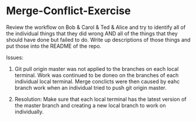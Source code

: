 # Merge-Conflict-Exercise
Review the workflow on Bob & Carol & Ted & Alice and try to identify all of the individual things that they did wrong AND all of the things that they should have done but failed to do. Write up descriptions of those things and put those into the README of the repo.

Issues:
1. Git pull origin master was not applied to the branches on each local terminal. Work was continued to be doneo on the branches of each individual local terminal. Merge conclicts were then caused by eahc branch work when an individual tried to push git origin master. 

2. Resolution: Make sure that each local terminal has the latest version of the master branch and creating a new local branch to work on individually. 

